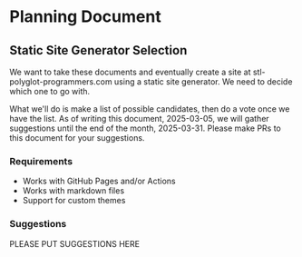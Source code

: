 # Planning Document

## Static Site Generator Selection
We want to take these documents and eventually create a site at stl-polyglot-programmers.com using a static site generator.
We need to decide which one to go with.

What we'll do is make a list of possible candidates, then do a vote once we have the list.
As of writing this document, 2025-03-05, we will gather suggestions until the end of the month, 2025-03-31.
Please make PRs to this document for your suggestions.

### Requirements
- Works with GitHub Pages and/or Actions
- Works with markdown files
- Support for custom themes

### Suggestions
PLEASE PUT SUGGESTIONS HERE
